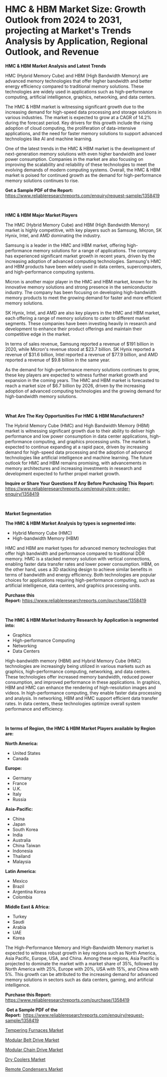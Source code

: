 <p><h1>HMC & HBM Market Size: Growth Outlook from 2024 to 2031, projecting at Market's Trends Analysis by Application, Regional Outlook, and Revenue</h1></p><p><strong>HMC & HBM Market Analysis and Latest Trends</strong></p>
<p><p>HMC (Hybrid Memory Cube) and HBM (High Bandwidth Memory) are advanced memory technologies that offer higher bandwidth and better energy efficiency compared to traditional memory solutions. These technologies are widely used in applications such as high-performance computing, artificial intelligence, graphics, networking, and data centers.</p><p>The HMC & HBM market is witnessing significant growth due to the increasing demand for high-speed data processing and storage solutions in various industries. The market is expected to grow at a CAGR of 14.2% during the forecast period. Key drivers for this growth include the rising adoption of cloud computing, the proliferation of data-intensive applications, and the need for faster memory solutions to support advanced technologies like AI and machine learning.</p><p>One of the latest trends in the HMC & HBM market is the development of next-generation memory solutions with even higher bandwidth and lower power consumption. Companies in the market are also focusing on improving the scalability and reliability of these technologies to meet the evolving demands of modern computing systems. Overall, the HMC & HBM market is poised for continued growth as the demand for high-performance memory solutions continues to rise.</p></p>
<p><strong>Get a Sample PDF of the Report:&nbsp;</strong> <a href="https://www.reliableresearchreports.com/enquiry/request-sample/1358419">https://www.reliableresearchreports.com/enquiry/request-sample/1358419</a></p>
<p>&nbsp;</p>
<p><strong>HMC & HBM Major Market Players</strong></p>
<p><p>The HMC (Hybrid Memory Cube) and HBM (High Bandwidth Memory) market is highly competitive, with key players such as Samsung, Micron, SK Hynix, Intel, and AMD dominating the industry. </p><p>Samsung is a leader in the HMC and HBM market, offering high-performance memory solutions for a range of applications. The company has experienced significant market growth in recent years, driven by the increasing adoption of advanced computing technologies. Samsung's HMC and HBM products have been widely used in data centers, supercomputers, and high-performance computing systems. </p><p>Micron is another major player in the HMC and HBM market, known for its innovative memory solutions and strong presence in the semiconductor industry. The company has been focusing on developing high-bandwidth memory products to meet the growing demand for faster and more efficient memory solutions. </p><p>SK Hynix, Intel, and AMD are also key players in the HMC and HBM market, each offering a range of memory solutions to cater to different market segments. These companies have been investing heavily in research and development to enhance their product offerings and maintain their competitive edge in the market.</p><p>In terms of sales revenue, Samsung reported a revenue of $191 billion in 2020, while Micron's revenue stood at $23.7 billion. SK Hynix reported a revenue of $31.6 billion, Intel reported a revenue of $77.9 billion, and AMD reported a revenue of $9.8 billion in the same year.</p><p>As the demand for high-performance memory solutions continues to grow, these key players are expected to witness further market growth and expansion in the coming years. The HMC and HBM market is forecasted to reach a market size of $6.7 billion by 2026, driven by the increasing adoption of advanced computing technologies and the growing demand for high-bandwidth memory solutions.</p></p>
<p>&nbsp;</p>
<p><strong>What Are The Key Opportunities For HMC & HBM Manufacturers?</strong></p>
<p><p>The Hybrid Memory Cube (HMC) and High Bandwidth Memory (HBM) market is witnessing significant growth due to their ability to deliver high performance and low power consumption in data center applications, high-performance computing, and graphics processing units. The market is expected to continue expanding at a rapid pace, driven by increasing demand for high-speed data processing and the adoption of advanced technologies like artificial intelligence and machine learning. The future outlook for HMC and HBM remains promising, with advancements in memory architectures and increasing investments in research and development expected to further propel market growth.</p></p>
<p><strong>Inquire or Share Your Questions If Any Before Purchasing This Report:</strong> <a href="https://www.reliableresearchreports.com/enquiry/pre-order-enquiry/1358419">https://www.reliableresearchreports.com/enquiry/pre-order-enquiry/1358419</a></p>
<p>&nbsp;</p>
<p><strong>Market Segmentation</strong></p>
<p><strong>The HMC & HBM Market Analysis by types is segmented into:</strong></p>
<p><ul><li>Hybrid Memory Cube (HMC)</li><li>High-bandwidth Memory (HBM)</li></ul></p>
<p><p>HMC and HBM are market types for advanced memory technologies that offer high bandwidth and performance compared to traditional DDR memory. HMC is a stacked memory solution with vertical connections, enabling faster data transfer rates and lower power consumption. HBM, on the other hand, uses a 3D stacking design to achieve similar benefits in terms of bandwidth and energy efficiency. Both technologies are popular choices for applications requiring high-performance computing, such as artificial intelligence, data centers, and graphics processing units.</p></p>
<p><strong>Purchase this Report:&nbsp;</strong><a href="https://www.reliableresearchreports.com/purchase/1358419">https://www.reliableresearchreports.com/purchase/1358419</a></p>
<p>&nbsp;</p>
<p><strong>The HMC & HBM Market Industry Research by Application is segmented into:</strong></p>
<p><ul><li>Graphics</li><li>High-performance Computing</li><li>Networking</li><li>Data Centers</li></ul></p>
<p><p>High-bandwidth memory (HBM) and Hybrid Memory Cube (HMC) technologies are increasingly being utilized in various markets such as graphics, high-performance computing, networking, and data centers. These technologies offer increased memory bandwidth, reduced power consumption, and improved performance in these applications. In graphics, HBM and HMC can enhance the rendering of high-resolution images and videos. In high-performance computing, they enable faster data processing and analysis. In networking, HBM and HMC support efficient data transfer rates. In data centers, these technologies optimize overall system performance and efficiency.</p></p>
<p>&nbsp;</p>
<p><strong>In terms of Region, the HMC & HBM Market Players available by Region are:</strong></p>
<p>
    <p> <strong> North America: </strong>
        <ul>
            <li>United States</li>
            <li>Canada</li>
        </ul>
        </p> 
    <p> <strong> Europe: </strong>
        <ul>
            <li>Germany</li>
            <li>France</li>
            <li>U.K.</li>
            <li>Italy</li>
            <li>Russia</li>
        </ul>
        </p> 
    <p> <strong> Asia-Pacific: </strong>
        <ul>
            <li>China</li>
            <li>Japan</li>
            <li>South Korea</li>
            <li>India</li>
            <li>Australia</li>
            <li>China Taiwan</li>
            <li>Indonesia</li>
            <li>Thailand</li>
            <li>Malaysia</li>
        </ul>
        </p> 
    <p> <strong> Latin America: </strong>
        <ul>
            <li>Mexico</li>
            <li>Brazil</li>
            <li>Argentina Korea</li>
            <li>Colombia</li>
        </ul>
        </p> 
    <p> <strong> Middle East & Africa: </strong>
        <ul>
            <li>Turkey</li>
            <li>Saudi</li>
            <li>Arabia</li>
            <li>UAE</li>
            <li>Korea</li>
        </ul>
    </p>
    </p>
<p><p>The High-Performance Memory and High-Bandwidth Memory market is expected to witness robust growth in key regions such as North America, Asia Pacific, Europe, USA, and China. Among these regions, Asia Pacific is projected to dominate the market with a market share of 35%, followed by North America with 25%, Europe with 20%, USA with 15%, and China with 5%. This growth can be attributed to the increasing demand for advanced memory solutions in sectors such as data centers, gaming, and artificial intelligence.</p></p>
<p><strong>Purchase this Report: </strong><a href="https://www.reliableresearchreports.com/purchase/1358419">https://www.reliableresearchreports.com/purchase/1358419</a></p>
<p>&nbsp;<strong>Get a Sample PDF of the Report:&nbsp;&nbsp;</strong><a href="https://www.reliableresearchreports.com/enquiry/request-sample/1358419">https://www.reliableresearchreports.com/enquiry/request-sample/1358419</a></p>
<p><strong></strong></p>
<p><p><a href="https://medium.com/@entelaloshi55/tempering-furnaces-market-comprehensive-assessment-by-type-application-and-geography-af519d5eebcf">Tempering Furnaces Market</a></p><p><a href="https://github.com/irfadac/Market-Research-Report-List-1/blob/main/modular-belt-drive-market.md">Modular Belt Drive Market</a></p><p><a href="https://github.com/myacatherineblakecaczo9vcsw/Market-Research-Report-List-1/blob/main/modular-chain-drive-market.md">Modular Chain Drive Market</a></p><p><a href="https://medium.com/@jamesromero59/dry-coolers-market-insights-into-market-cagr-market-trends-and-growth-strategies-a16001d159c3">Dry Coolers Market</a></p><p><a href="https://medium.com/@jamesromero59/analyzing-remote-condensers-market-global-industry-perspective-and-forecast-2024-to-2031-a62e109d7024">Remote Condensers Market</a></p></p>